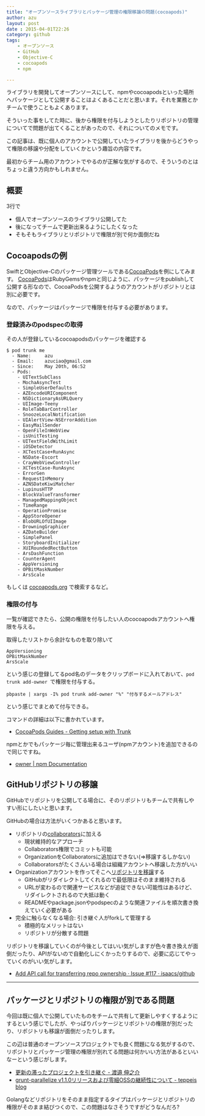 ```yaml
---
title: "オープンソースライブラリとパッケージ管理の権限移譲の問題(cocoapods)"
author: azu
layout: post
date : 2015-04-01T22:26
category: github
tags:
    - オープンソース
    - GitHub
    - Objective-C
    - cocoapods
    - npm

---
```


ライブラリを開発してオープンソースにして、npmやcocoapodsといった場所へパッケージとして公開することはよくあることだと思います。それを業務とかチームで使うこともよくあります。

そういった事をしてた時に、後から権限を付与しようとしたりリポジトリの管理についてで問題が出てくることがあったので、それについてのメモです。

この記事は、既に個人のアカウントで公開していたライブラリを後からどうやって権限の移譲や分配をしていくかという趣旨の内容です。

最初からチーム用のアカウントでやるのが正解な気がするので、そういうのとはちょっと違う方向かもしれません。

## 概要

3行で

- 個人でオープンソースのライブラリ公開してた
- 後になってチームで更新出来るようにしたくなった
- そもそもライブラリとリポジトリで権限が別で何か面倒だね

## Cocoapodsの例

SwiftとObjective-Cのパッケージ管理ツールである[CocoaPods](http://cocoapods.org/ "CocoaPods")を例にしてみます。
[CocoaPods](http://cocoapods.org/ "CocoaPods")はRubyGemsやnpmと同じように、パッケージをpublishして公開する形なので、CocoaPodsを公開するようのアカウントがリポジトリとは別に必要です。

なので、パッケージはパッケージで権限を付与する必要があります。

### 登録済みのpodspecの取得

その人が登録しているcocoapodsのパッケージを確認する

```
$ pod trunk me
  - Name:     azu
  - Email:    azuciao@gmail.com
  - Since:    May 20th, 06:52
  - Pods:
    - UITextSubClass
    - MochaAsyncTest
    - SimpleUserDefaults
    - AZEncodeURIComponent
    - NSDictionaryAsURLQuery
    - UIImage-Teeny
    - RoleTabBarController
    - SnoozeLocalNotification
    - UIAlertView-NSErrorAddition
    - EasyMailSender
    - OpenFileInWebView
    - isUnitTesting
    - UITextFieldWithLimit
    - iOSDetector
    - XCTestCase+RunAsync
    - NSDate-Escort
    - CrayWebViewController
    - XCTestCase-RunAsync
    - ErrorGen
    - RequestInMemory
    - AZNSDateKiwiMatcher
    - LupinusHTTP
    - BlockValueTransformer
    - ManagedMappingObject
    - TimeRange
    - OperationPromise
    - AppStoreOpener
    - BlobURLOfUIImage
    - DrowningGraphicer
    - AZDateBuilder
    - SimplePanel
    - StoryboardInitializer
    - XUIRoundedRectButton
    - ArsDashFunction
    - CounterAgent
    - AppVersioning
    - OPBitMaskNumber
    - ArsScale
```

もしくは [cocoapods.org](http://cocoapods.org/?q=author%3Aazu "author:azu") で検索するなど。

### 権限の付与

一覧が確認できたら、公開の権限を付与したい人のcocoapodsアカウントへ権限を与える。

取得したリストから余計なものを取り除いて

```
AppVersioning
OPBitMaskNumber
ArsScale
```

という感じの登録してるpod名のデータをクリップボードに入れておいて、`pod trunk add-owner `で権限を付与する。

```
pbpaste | xargs -I% pod trunk add-owner "%" "付与するメールアドレス"
```

という感じでまとめて付与できる。

コマンドの詳細は以下に書かれています。

- [CocoaPods Guides - Getting setup with Trunk](http://guides.cocoapods.org/making/getting-setup-with-trunk.html "CocoaPods Guides - Getting setup with Trunk")

npmとかでもパッケージ毎に管理出来るユーザ(npmアカウント)を追加できるので同じですね。

- [owner | npm Documentation](https://docs.npmjs.com/cli/owner "owner | npm Documentation")


## GitHubリポジトリの移譲

GitHubでリポジトリを公開してる場合に、そのリポジトリもチームで共有しやすい形にしたいと思います。

GitHubの場合は方法がいくつかあると思います。

- リポジトリの[collaborators](https://help.github.com/articles/adding-collaborators-to-a-personal-repository/ "collaborators")に加える
	- 現状維持的なアプローチ
	- Collaborators権限でコミットも可能
	- OrganizationをCollaboratorsに追加はできない(=>移譲するしかない)
	- Collaboratorsがたくさんいる場合は組織アカウントへ移譲した方がいい
- Organizationアカウントを作ってそこへ[リポジトリを移譲](https://help.github.com/articles/transferring-a-repository/ "Transferring a repository - User Documentation")する
	- GitHubがリダイレクトしてくれるので最低限はそのまま維持される
	- URLが変わるので関連サービスなどが追従できない可能性はあるけど、リダイレクトされるので大抵は動く
	- READMEやpackage.jsonやpodspecのような関連ファイルを順次書き換えていく必要がある
- 完全に触らなくなる場合: 引き継ぐ人がforkして管理する
	- 積極的なメリットはない
	- リポジトリが分散する問題

リポジトリを移譲していくのが今後としてはいい気がしますが色々書き換えが面倒だったり、APIがないので自動化しにくかったりするので、必要に応じてやっていくのがいい気がします。

- [Add API call for transferring repo ownership · Issue #117 · isaacs/github](https://github.com/isaacs/github/issues/117 "Add API call for transferring repo ownership · Issue #117 · isaacs/github")

----

## パッケージとリポジトリの権限が別である問題

今回は既に個人で公開していたものをチームで共有して更新しやすくするようにするという感じでしたが、やっぱりパッケージとリポジトリの権限が別だったり、リポジトリも移譲が面倒だったりします。

この辺は普通のオープンソースプロジェクトでも良く問題になる気がするので、リポジトリとパッケージ管理の権限が別れてる問題は何かいい方法があるといいなーという感じがします。

- [更新の滞ったプロジェクトを引き継ぐ - 渡邉 伸之介](https://shinnn.github.io/blog/2015/03/08/maintaining-outdated-oss/)
- [grunt-parallelize v1.1.0リリースおよび零細OSSの継続性について - teppeis blog](http://teppeis.hatenablog.com/entry/2015/03/grunt-parallelize-v1.1.0)

Golangなどリポジトリをそのまま指定するタイプはパッケージとリポジトリの権限がそのまま結びつくので、この問題はなさそうですがどうなんだろ?